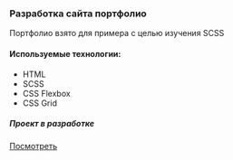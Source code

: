 ### Разработка сайта портфолио
Портфолио взято для примера с целью изучения SCSS

#### Используемые технологии:
* HTML
* SCSS
* CSS Flexbox
* CSS Grid


##### Проект в разработке
[Посмотреть](https://anastasyazhuk.github.io/portfolio-example/)

